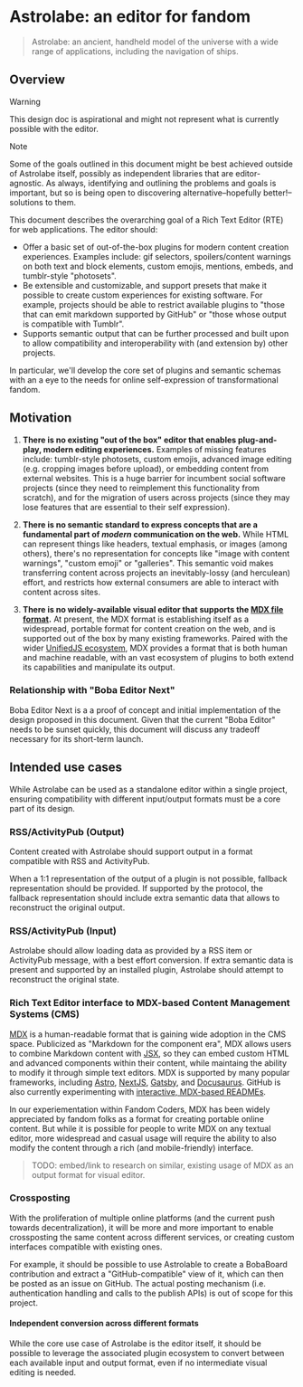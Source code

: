 # Astrolabe: an editor for fandom

> Astrolabe: an ancient, handheld model of the universe with a wide range of applications, including the navigation of ships.

## Overview

> [!WARNING]
> This design doc is aspirational and might not represent what is currently possible with the editor.

> [!NOTE]
> Some of the goals outlined in this document might be best achieved outside of Astrolabe itself, possibly as independent
> libraries that are editor-agnostic. As always, identifying and outlining the problems and goals is important, but so
> is being open to discovering alternative–hopefully better!–solutions to them.

This document describes the overarching goal of a Rich Text Editor (RTE) for web applications. The editor should:

- Offer a basic set of out-of-the-box plugins for modern content creation experiences. Examples include: gif selectors, spoilers/content warnings on both text and block elements, custom emojis, mentions, embeds, and tumblr-style "photosets".
- Be extensible and customizable, and support presets that make it possible to create custom experiences for existing software. For example, projects should be able to restrict available plugins to "those that can emit markdown supported by GitHub" or "those whose output is compatible with Tumblr".
- Supports semantic output that can be further processed and built upon to allow compatibility and interoperability with (and extension by) other projects.

In particular, we'll develop the core set of plugins and semantic schemas with an a eye to the needs for online self-expression of transformational fandom.

## Motivation

1. **There is no existing "out of the box" editor that enables plug-and-play, modern editing experiences.** Examples of missing features include: tumblr-style photosets, custom emojis, advanced image editing (e.g. cropping images before upload), or embedding content from external websites. This is a huge barrier for incumbent social software projects (since they need to reimplement this functionality from scratch), and for the migration of users across projects (since they may lose features that are essential to their self expression).

2. **There is no semantic standard to express concepts that are a fundamental part of _modern_ communication on the web.** While HTML can represent things like headers, textual emphasis, or images (among others), there's no representation for concepts like "image with content warnings", "custom emoji" or "galleries". This semantic void makes transferring content across projects an inevitably-lossy (and herculean) effort, and restricts how external consumers are able to interact with content across sites.
3. **There is no widely-available visual editor that supports the [MDX file format](https://mdxjs.com/).** At present, the MDX format is establishing itself as a widespread, portable format for content creation on the web, and is supported out of the box by many existing frameworks. Paired with the wider [UnifiedJS ecosystem](https://unifiedjs.com/), MDX provides a format that is both human and machine readable, with an vast ecosystem of plugins to both extend its capabilities and manipulate its output.

### Relationship with "Boba Editor Next"

Boba Editor Next is a a proof of concept and initial implementation of the design proposed in this document. Given that the current "Boba Editor" needs to be sunset quickly, this document will discuss any tradeoff necessary for its short-term launch.

## Intended use cases

While Astrolabe can be used as a standalone editor within a single project, ensuring compatibility with different input/output formats must be a core part of its design.

### RSS/ActivityPub (Output)

Content created with Astrolabe should support output in a format compatible with RSS and ActivityPub.

When a 1:1 representation of the output of a plugin is not possible, fallback representation should be provided. If supported by the protocol, the fallback representation should include extra semantic data that allows to reconstruct the original output.

### RSS/ActivityPub (Input)

Astrolabe should allow loading data as provided by a RSS item or ActivityPub message, with a best effort conversion. If extra semantic data is present and supported by an installed plugin, Astrolabe should attempt to reconstruct the original state.

### Rich Text Editor interface to MDX-based Content Management Systems (CMS)

[MDX](https://mdxjs.com/) is a human-readable format that is gaining wide adoption in the CMS space. Publicized as "Markdown for the component era", MDX allows users to combine Markdown content with [JSX](https://mdxjs.com/docs/what-is-mdx/#jsx), so they can embed custom HTML and advanced components within their content, while maintaing the ability to modify it through simple text editors. MDX is supported by many popular frameworks, including [Astro](https://astro.build/), [NextJS](https://nextjs.org/), [Gatsby](https://www.gatsbyjs.com), and [Docusaurus](https://docusaurus.io). GitHub is also currently experimenting with [interactive, MDX-based READMEs](https://twitter.com/FredKSchott/status/1590438076677238784?s=20&t=o7oCeQxbq2ytbc1hc4JoyQ).

In our experiementation within Fandom Coders, MDX has been widely appreciated by fandom folks as a format for creating portable online content. But while it is possible for people to write MDX on any textual editor, more widespread and casual usage will require the ability to also modify the content through a rich (and mobile-friendly) interface.

> TODO: embed/link to research on similar, existing usage of MDX as an output format for visual editor.

### Crossposting

With the proliferation of multiple online platforms (and the current push towards decentralization), it will be more and more important to enable crossposting the same content across different services, or creating custom interfaces compatible with existing ones.

For example, it should be possible to use Astrolable to create a BobaBoard contribution and extract a "GitHub-compatible" view of it, which can then be posted as an issue on GitHub. The actual posting mechanism (i.e. authentication handling and calls to the publish APIs) is out of scope for this project.

#### Independent conversion across different formats

While the core use case of Astrolabe is the editor itself, it should be possible to leverage the associated plugin ecosystem to convert between each available input and output format, even if no intermediate visual editing is needed.

